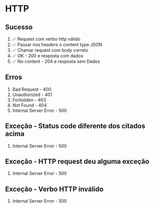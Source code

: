 # HTTP

## Sucesso
1. ✅ Request com verbo http válido
2. ✅ Passar nos headers o content type JSON
3. ✅ Chamar request com body correto
4. ✅ OK - 200 e resposta com dados
5. ✅ No content - 204 e resposta sem Dados

## Erros
1. Bad Request - 400
2. Unauthorized - 401
3. Forbidden - 403
4. Not Found - 404
5. Internal Server Error - 500

## Exceção - Status code diferente dos citados acima
1. Internal Server Error - 500

## Exceção - HTTP request deu alguma exceção
1. Internal Server Error - 500

## Exceção - Verbo HTTP inválido
1. Internal Server Error - 500